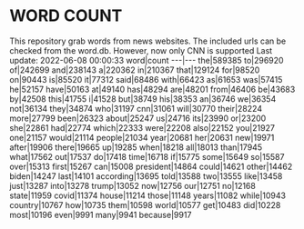 # WORD COUNT
This repository grab words from news websites. The included urls can be checked from the word.db.
However, now only CNN is supported
Last update: 2022-06-08 00:00:33
word|count
---|---
the|589385
to|296920
of|242699
and|238143
a|220362
in|210367
that|129124
for|98520
on|90443
is|85520
it|77312
said|68486
with|66423
as|61653
was|57415
he|52157
have|50163
at|49140
has|48294
are|48201
from|46406
be|43683
by|42508
this|41755
i|41528
but|38749
his|38353
an|36746
we|36354
not|36134
they|34874
who|31197
cnn|31061
will|30770
their|28224
more|27799
been|26323
about|25247
us|24716
its|23990
or|23200
she|22861
had|22774
which|22333
were|22208
also|22152
you|21927
one|21157
would|21114
people|21034
year|20681
her|20631
new|19971
after|19906
there|19665
up|19285
when|18218
all|18013
than|17945
what|17562
out|17537
do|17418
time|16718
if|15775
some|15649
so|15587
over|15313
first|15267
can|15008
president|14864
could|14621
other|14462
biden|14247
last|14101
according|13695
told|13588
two|13555
like|13458
just|13287
into|13278
trump|13052
now|12756
our|12751
no|12168
state|11959
covid|11374
house|11214
those|11148
years|11082
while|10943
country|10767
how|10735
them|10598
world|10577
get|10483
did|10228
most|10196
even|9991
many|9941
because|9917
